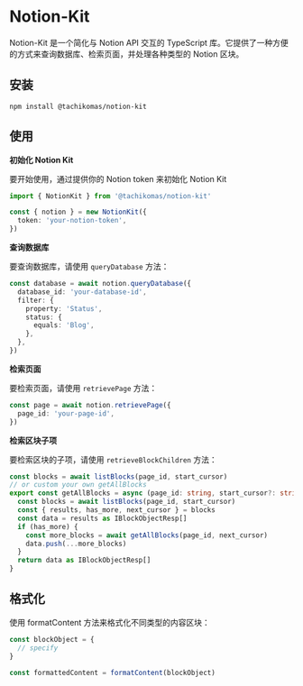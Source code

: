 # Notion-Kit

Notion-Kit 是一个简化与 Notion API 交互的 TypeScript 库。它提供了一种方便的方式来查询数据库、检索页面，并处理各种类型的 Notion 区块。

## 安装

`npm install @tachikomas/notion-kit`

## 使用

**初始化 Notion Kit**

要开始使用，通过提供你的 Notion token 来初始化 Notion Kit

```typescript
import { NotionKit } from '@tachikomas/notion-kit'

const { notion } = new NotionKit({
  token: 'your-notion-token',
})
```

**查询数据库**

要查询数据库，请使用 `queryDatabase`  方法：

```typescript
const database = await notion.queryDatabase({
  database_id: 'your-database-id',
  filter: {
    property: 'Status',
    status: {
      equals: 'Blog',
    },
  },
})
```

**检索页面**

要检索页面，请使用 `retrievePage` 方法：

```typescript
const page = await notion.retrievePage({
  page_id: 'your-page-id',
})
```

**检索区块子项**

要检索区块的子项，请使用 `retrieveBlockChildren` 方法：

```typescript
const blocks = await listBlocks(page_id, start_cursor)
// or custom your own getAllBlocks
export const getAllBlocks = async (page_id: string, start_cursor?: string | null) => {
  const blocks = await listBlocks(page_id, start_cursor)
  const { results, has_more, next_cursor } = blocks
  const data = results as IBlockObjectResp[]
  if (has_more) {
    const more_blocks = await getAllBlocks(page_id, next_cursor)
    data.push(...more_blocks)
  }
  return data as IBlockObjectResp[]
}
```

## 格式化

使用 formatContent 方法来格式化不同类型的内容区块：

```typescript
const blockObject = {
  // specify
}

const formattedContent = formatContent(blockObject)
```
